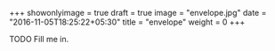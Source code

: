+++
showonlyimage = true
draft = true
image = "envelope.jpg"
date = "2016-11-05T18:25:22+05:30"
title = "envelope"
weight = 0
+++

TODO Fill me in.

